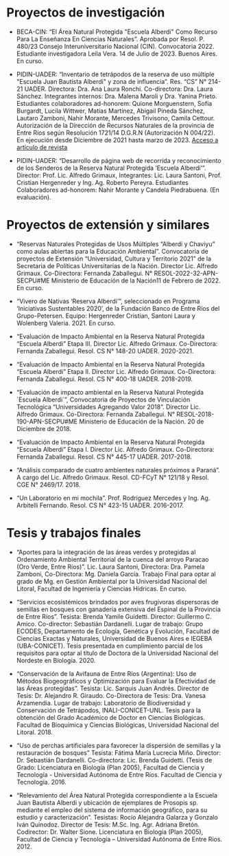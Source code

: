 # Proyectos de investigación

* BECA-CIN: “El Área Natural Protegida "Escuela Alberdi" Como Recurso Para La Enseñanza En Ciencias Naturales”. Aprobada por Resol. P. 480/23 Consejo Interuniversitario Nacional (CIN). Convocatoria 2022. Estudiante investigadora Leila Vera. 14 de Julio de 2023. Buenos Aires. En curso. 

* PIDIN-UADER: “Inventario de tetrápodos de la reserva de uso múltiple "Escuela Juan Bautista Alberdi" y zona de influencia”. Res. “CS” N° 214-21 UADER. Directora: Dra. Ana Laura Ronchi. Co-directora: Dra. Laura Sánchez. Integrantes internos: Dra. Malena Maroli y Dra. Yanina Prieto. Estudiantes colaboradores ad-honorem: Quione Morguenstern, Sofía Burgardt, Lucila Wittwer, Matías Martínez, Abigail Pineda Sánchez, Lautaro Zamboni, Nahir Morante, Mercedes Trivisono, Camila Cettour.  Autorización de la Dirección de Recursos Naturales de la provincia de Entre Ríos según Resolución 1721/14 D.G.R.N (Autorización N 004/22). En ejecución desde Diciembre de 2021 hasta marzo de 2023. [Acceso a artículo de revista](https://www.researchgate.net/publication/373542216_Diversidad_de_mamiferos_terrestres_y_amenazas_para_su_conservacion_en_la_Reserva_Juan_Bautista_Alberdi_Oro_Verde_Entre_Rios_Argentina )

* PIDIN-UADER: “Desarrollo de página web de recorrida y reconocimiento de los Senderos de la Reserva Natural Protegida ‘Escuela Alberdi’”. Director: Prof. Lic. Alfredo Grimaux, Integrantes: Lic. Laura Santoni, Prof. Cristian Hergenreder y Ing. Ag. Roberto Pereyra. Estudiantes Colaboradores ad-honorem: Nahir Morante y Candela Piedrabuena. (En evaluación).

# Proyectos de extensión y similares

* “Reservas Naturales Protegidas de Usos Múltiples “Alberdi y Chaviyu” como aulas abiertas para la Educación Ambiental”. Convocatoria de proyectos de Extensión “Universidad, Cultura y Territorio 2021” de la Secretaria de Políticas Universitarias de la Nación. Director Lic. Alfredo Grimaux. Co-Directora: Fernanda Zaballegui. N° RESOL-2022-32-APN-SECPU#ME Ministerio de Educación de la Nación11 de Febrero de 2022. En curso.

* “Vivero de Nativas ‘Reserva Alberdi’”, seleccionado en Programa ‘Iniciativas Sustentables 2020’, de la Fundación Banco de Entre Ríos del Grupo-Petersen. Equipo: Hergenreder Cristian, Santoni Laura y Wolenberg Valeria. 2021. En curso.

* “Evaluación de Impacto Ambiental en la Reserva Natural Protegida “Escuela Alberdi” Etapa III. Director Lic. Alfredo Grimaux. Co-Directora: Fernanda Zaballegui. Resol. CS N° 148-20 UADER. 2020-2021.

* “Evaluación de Impacto Ambiental en la Reserva Natural Protegida “Escuela Alberdi” Etapa II. Director Lic. Alfredo Grimaux. Co-Directora: Fernanda Zaballegui. Resol. CS N° 400-18 UADER. 2018-2019.

* “Evaluación de impacto ambiental en la Reserva Natural Protegida ´Escuela Alberdi´”, Convocatoria de Proyectos de Vinculación Tecnológica “Universidades Agregando Valor 2018”. Director Lic. Alfredo Grimaux. Co-Directora: Fernanda Zaballegui. N° RESOL-2018-190-APN-SECPU#ME Ministerio de Educación de la Nación. 20 de Diciembre de 2018.

* “Evaluación de Impacto Ambiental en la Reserva Natural Protegida “Escuela Alberdi” Etapa I. Director Lic. Alfredo Grimaux. Co-Directora: Fernanda Zaballegui. Resol. CS N° 445-17 UADER. 2017-2018.

* “Análisis comparado de cuatro ambientes naturales próximos a Paraná”. A cargo del Lic. Alfredo Grimaux. Resol. CD-FCyT N° 121/18 y Resol. CGE N° 2469/17. 2018.

* “Un Laboratorio en mi mochila”. Prof. Rodríguez Mercedes y Ing. Ag. Arbitelli Fernando. Resol. CS N° 423-15 UADER. 2016-2017.

# Tesis y trabajos finales

* “Aportes para la integración de las áreas verdes y protegidas al Ordenamiento Ambiental Territorial de la cuenca del arroyo Paracao (Oro Verde, Entre Ríos)”. Lic. Laura Santoni, Directora: Dra. Pamela Zamboni, Co-Directora: Mg. Daniela García. Trabajo Final para optar al grado de Mg. en Gestión Ambiental por la Universidad Nacional del Litoral, Facultad de Ingeniería y Ciencias Hídricas. En curso.

*  “Servicios ecosistémicos brindados por aves frugívoras dispersoras de semillas en bosques con ganadería extensiva del Espinal de la Provincia de Entre Ríos”. Tesista: Brenda Yamile Guidetti. Director: Guillermo C. Amico. Co-director: Sebastián Dardanelli. Lugar de trabajo: Grupo ECODES, Departamento de Ecología, Genética y Evolución, Facultad de Ciencias Exactas y Naturales, Universidad de Buenos Aires e IEGEBA (UBA-CONICET). Tesis presentada en cumplimiento parcial de los requisitos para optar al título de Doctora de la Universidad Nacional del Nordeste en Biología. 2020.

* “Conservación de la Avifauna de Entre Ríos (Argentina): Uso de Métodos Biogeográficos y Optimización para Evaluar la Efectividad de las Áreas protegidas”. Tesista: Lic. Sarquis Juan Andrés. Director de Tesis: Dr. Alejandro R. Giraudo. Co-Directora de Tesis: Dra. Vanesa Arzamendia. Lugar de trabajo: Laboratorio de Biodiversidad y Conservación de Tetrápodos, INALI-CONICET-UNL. Tesis para la obtención del Grado Académico de Doctor en Ciencias Biológicas. Facultad de Bioquímica y Ciencias Biológicas, Universidad Nacional del Litoral. 2018.

* “Uso de perchas artificiales para favorecer la dispersión de semillas y la restauración de bosques” Tesista: Fátima María Lucrecia Miño. Director: Dr. Sebastián Dardanelli. Co-directora: Lic. Brenda Guidetti. (Tesis de Grado: Licenciatura en Biología (Plan 2005), Facultad de Ciencia y Tecnología - Universidad Autónoma de Entre Ríos. Facultad de Ciencia y Tecnología. 2016.

* “Relevamiento del Área Natural Protegida correspondiente a la Escuela Juan Bautista Alberdi y ubicación de ejemplares de Prosopis sp. mediante el empleo del sistema de información geográfico, para su estudio y caracterización”. Tesistas: Rocío Alejandra Galarza y Gonzalo Iván Quinodoz. Director de Tesis: M.Sc. Ing. Agr. Adriana Bretón. Codirector: Dr. Walter Sione. Licenciatura en Biología (Plan 2005), Facultad de Ciencia y Tecnología – Universidad Autónoma de Entre Ríos. 2012.
